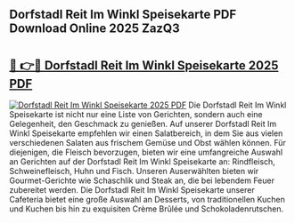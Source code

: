 ## Dorfstadl Reit Im Winkl Speisekarte PDF Download Online 2025 ZazQ3

# <h2><a href="http://gcb3n0t.nevu.top/?p=Dorfstadl+Reit+Im+Winkl+Speisekarte">🔗 👉🔴 Dorfstadl Reit Im Winkl Speisekarte 2025 PDF</a></h2>

[![Dorfstadl Reit Im Winkl Speisekarte 2025 PDF](https://i.imgur.com/dBaPXMq.png)](http://gcb3n0t.nevu.top/?p=Dorfstadl+Reit+Im+Winkl+Speisekarte)
Die Dorfstadl Reit Im Winkl Speisekarte ist nicht nur eine Liste von Gerichten, sondern auch eine Gelegenheit, den Geschmack zu genießen. Auf unserer Dorfstadl Reit Im Winkl Speisekarte empfehlen wir einen Salatbereich, in dem Sie aus vielen verschiedenen Salaten aus frischem Gemüse und Obst wählen können. Für diejenigen, die Fleisch bevorzugen, bieten wir eine umfangreiche Auswahl an Gerichten auf der Dorfstadl Reit Im Winkl Speisekarte an: Rindfleisch, Schweinefleisch, Huhn und Fisch. Unseren Auserwählten bieten wir Gourmet-Gerichte wie Schaschlik und Steak an, die bei lebendem Feuer zubereitet werden. Die Dorfstadl Reit Im Winkl Speisekarte unserer Cafeteria bietet eine große Auswahl an Desserts, von traditionellen Kuchen und Kuchen bis hin zu exquisiten Crème Brûlée und Schokoladenrutschen.
